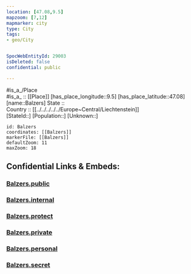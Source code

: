 ```yaml
---
location: [47.08,9.5] 
mapzoom: [7,12] 
mapmarker: city 
type: City
tags:
- geo/City


SpocWebEntityId: 29003
isDeleted: false
confidential: public

---
```

#is_a_/Place  
#is_a_ :: [[Place]] 
[has_place_longitude::9.5] 
[has_place_latitude::47.08] 
[name::Balzers] 
State ::  
Country :: [[../../../../../Europe~Central/Liechtenstein]]  
[StateId::] 
[Population::] 
[Unknown::] 


```leaflet
id: Balzers
coordinates: [[Balzers]] 
markerFile: [[Balzers]] 
defaultZoom: 11 
maxZoom: 18
```


## Confidential Links & Embeds: 

### [Balzers.public](/_public/\Earth\Continent\Europe\Europe~Central\Liechtenstein\Municipalities~Liechtenstein\Balzers\CityBalzers.public.md) 

### [Balzers.internal](/_internal/\Earth\Continent\Europe\Europe~Central\Liechtenstein\Municipalities~Liechtenstein\Balzers\CityBalzers.internal.md) 

### [Balzers.protect](/_protect/\Earth\Continent\Europe\Europe~Central\Liechtenstein\Municipalities~Liechtenstein\Balzers\CityBalzers.protect.md) 

### [Balzers.private](/_private/\Earth\Continent\Europe\Europe~Central\Liechtenstein\Municipalities~Liechtenstein\Balzers\CityBalzers.private.md) 

### [Balzers.personal](/_personal/\Earth\Continent\Europe\Europe~Central\Liechtenstein\Municipalities~Liechtenstein\Balzers\CityBalzers.personal.md) 

### [Balzers.secret](/_secret/\Earth\Continent\Europe\Europe~Central\Liechtenstein\Municipalities~Liechtenstein\Balzers\CityBalzers.secret.md)

